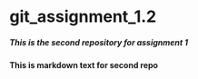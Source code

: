 # git_assignment_1.2

##### This is the second repository for assignment 1

**This is markdown text for second repo**
